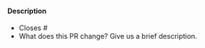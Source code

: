 <!-- Thank you for opening a PR! We really appreciate you taking the time to help out 🙌 -->

#### Description

- Closes # <!-- If applicable add an issue number to this PR so it can be closed otherwise feel free to remove this. -->
- What does this PR change? Give us a brief description.

<!--
Here’s what will happen next:

One of our maintainers will review your pull request as soon as possible. We strive to provide feedback within a day, but please understand that responses may occasionally take longer depending on the circumstance and our availability. If we request any changes, please feel free to ask for clarification or provide additional context. We appreciate your patience and contribution to the project.
-->